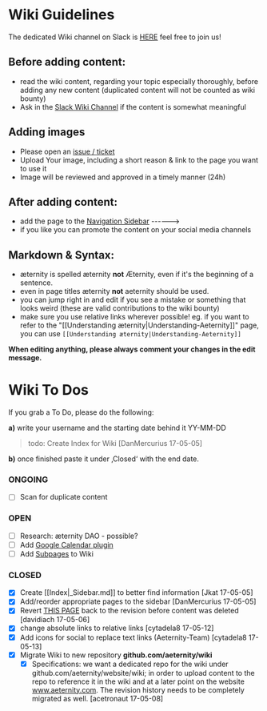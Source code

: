 # Wiki Guidelines
The dedicated Wiki channel on Slack is [HERE](https://aeternity.slack.com/messages/C59BALQCE/details/) feel free to join us!

## Before **adding** content:
* read the wiki content, regarding your topic especially thoroughly, before adding any new content (duplicated content will not be counted as wiki bounty)
* Ask in the [Slack Wiki Channel](https://aeternity.slack.com/messages/C59BALQCE/details/) if the content is somewhat meaningful 

## Adding images
* Please open an [issue / ticket](https://github.com/aeternity/wiki/issues)
* Upload Your image, including a short reason & link to the page you want to use it
* Image will be reviewed and approved in a timely manner (24h)

## After **adding** content:
* add the page to the [Navigation Sidebar](_Sidebar.md/) ------>
* if you like you can promote the content on your social media channels

## Markdown & Syntax:
* æternity is spelled æternity **not** Æternity, even if it's the beginning of a sentence.
* even in page titles æternity **not** aeternity should be used.
* you can jump right in and edit if you see a mistake or something that looks weird (these are valid contributions to the wiki bounty)
* make sure you use relative links wherever possible! eg. if you want to refer to the "[[Understanding æternity|Understanding-Aeternity]]" page, you can use `[[Understanding æternity|Understanding-Aeternity]]`

**When editing anything, please always comment your changes in the edit message.**

# Wiki To Dos
If you grab a To Do, please do the following:

**a)** write your username and the starting date behind it YY-MM-DD
> todo: Create Index for Wiki [DanMercurius 17-05-05]

**b)** once finished paste it under ‚Closed‘ with the end date.

### ONGOING
* [ ] Scan for duplicate content

### OPEN
* [ ] Research: æternity DAO - possible?
* [ ] Add [Google Calendar plugin](Idea-Box#google-calendar-plug-in)
* [ ] Add [Subpages](Idea-Box#subpages) to Wiki

### CLOSED
* [x] Create [[Index|_Sidebar.md]] to better find information [Jkat 17-05-05]
* [x] Add/reorder appropriate pages to the sidebar [DanMercurius 17-05-05]
* [x] Revert [THIS PAGE](Understanding-Aeternity) back to the revision before content was deleted [davidiach 17-05-06]
* [x] change absolute links to relative links [cytadela8 17-05-12]
* [x] Add icons for social to replace text links (Aeternity-Team) [cytadela8 17-05-13]
* [x] Migrate Wiki to new repository **github.com/aeternity/wiki**
  * [x] Specifications: we want a dedicated repo for the wiki under github.com/aeternity/website/wiki; in order to upload content to the repo to reference it in the wiki and at a later point on the website www.aeternity.com. The revision history needs to be completely migrated as well. [acetronaut 17-05-08]

